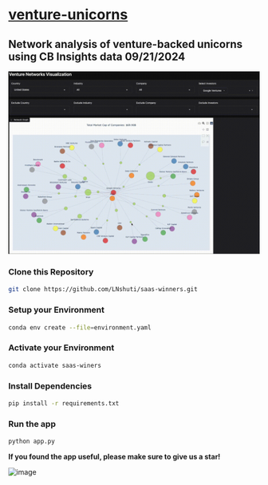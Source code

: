 # [venture-unicorns](https://leoncensh-networkx-saas.hf.space/)

## Network analysis of venture-backed unicorns using CB Insights data 09/21/2024

![nets](googleventures1080.gif)

### Clone this Repository

```bash
git clone https://github.com/LNshuti/saas-winners.git
```

### Setup your Environment
```bash
conda env create --file=environment.yaml
```

### Activate your Environment
```bash
conda activate saas-winers
```

### Install Dependencies
```bash 
pip install -r requirements.txt
```

### Run the **app** 
```bash
python app.py
```

**If you found the app useful, please make sure to give us a star!**

![image](https://github.com/user-attachments/assets/9259c9c9-2930-4071-b9d5-780e6ffe3d40)
